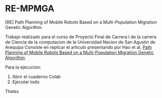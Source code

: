 # RE-MPMGA
[RE] Path Planning of Mobile Robots Based on a Multi-Population Migration Genetic Algorithm


Trabajo realizado para el curso de Proyecto Final de Carrera I de la carrera de Ciencia de la computacion de la Universidad Nacion de San Agustin de Arequipa
Consiste en replicar el articulo presentando por Hao et al. [Path Planning of Mobile Robots Based on a Multi-Population Migration Genetic Algorithm](https://www.mdpi.com/1424-8220/20/20/5873/htm#B21-sensors-20-05873).


Para la ejecucion:
1. Abrir el cuaderno Colab
2. Ejecutar todo



Thales
